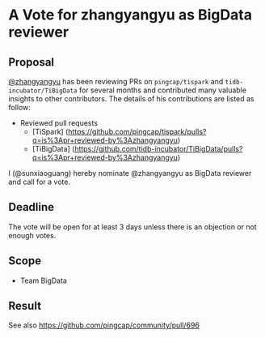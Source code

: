 # A Vote for zhangyangyu as BigData reviewer

## Proposal

[@zhangyangyu](https://github.com/zhangyangyu) has been reviewing PRs on `pingcap/tispark` and `tidb-incubator/TiBigData` for several months and contributed many valuable insights to other contributors. The details of his contributions are listed as follow:

* Reviewed pull requests
  * [TiSpark] (https://github.com/pingcap/tispark/pulls?q=is%3Apr+reviewed-by%3Azhangyangyu)
  * [TiBigData] (https://github.com/tidb-incubator/TiBigData/pulls?q=is%3Apr+reviewed-by%3Azhangyangyu)

I (@sunxiaoguang) hereby nominate @zhangyangyu as BigData reviewer and call for a vote.

## Deadline

The vote will be open for at least 3 days unless there is an objection or not enough votes.

## Scope

* Team BigData

## Result

See also https://github.com/pingcap/community/pull/696
